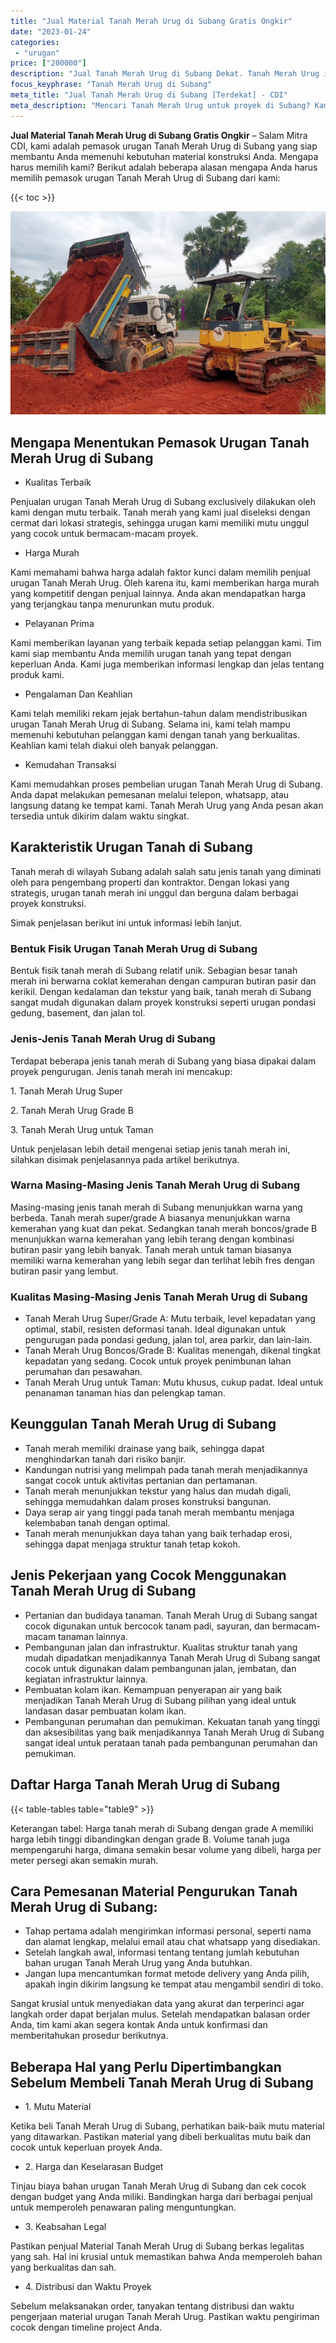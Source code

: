 ```yaml
---
title: "Jual Material Tanah Merah Urug di Subang Gratis Ongkir"
date: "2023-01-24"
categories:
 - "urugan"
price: ["200000"]
description: "Jual Tanah Merah Urug di Subang Dekat. Tanah Merah Urug ini sering digunakan dalam proyek konstruksi sebagai material timbunan yang berkualitas dan sesuai spesifikasi. Kontak kami untuk mendapatkan informasi lebih lanjut."
focus_keyphrase: "Tanah Merah Urug di Subang"
meta_title: "Jual Tanah Merah Urug di Subang [Terdekat] - CDI"
meta_description: "Mencari Tanah Merah Urug untuk proyek di Subang? Kami memiliki Tanah Merah Urug berkualitas untuk penimbunan lahan. Raih penawaran terbaik sekarang."
---
```


**Jual Material Tanah Merah Urug di Subang Gratis Ongkir** – Salam Mitra CDI, kami adalah pemasok urugan Tanah Merah Urug di Subang yang siap membantu Anda memenuhi kebutuhan material konstruksi Anda. Mengapa harus memilih kami? Berikut adalah beberapa alasan mengapa Anda harus memilih pemasok urugan Tanah Merah Urug di Subang dari kami:

{{< toc >}}

![Jual Material Tanah Merah Urug di Subang Gratis Ongkir](/images/tanah/tanah-urug-30.jpg)

## Mengapa Menentukan Pemasok Urugan Tanah Merah Urug di Subang

*   Kualitas Terbaik

Penjualan urugan Tanah Merah Urug di Subang exclusively dilakukan oleh kami dengan mutu terbaik. Tanah merah yang kami jual diseleksi dengan cermat dari lokasi strategis, sehingga urugan kami memiliki mutu unggul yang cocok untuk bermacam-macam proyek.

*   Harga Murah

Kami memahami bahwa harga adalah faktor kunci dalam memilih penjual urugan Tanah Merah Urug. Oleh karena itu, kami memberikan harga murah yang kompetitif dengan penjual lainnya. Anda akan mendapatkan harga yang terjangkau tanpa menurunkan mutu produk.
*   Pelayanan Prima

Kami memberikan layanan yang terbaik kepada setiap pelanggan kami. Tim kami siap membantu Anda memilih urugan tanah yang tepat dengan keperluan Anda. Kami juga memberikan informasi lengkap dan jelas tentang produk kami.
*   Pengalaman Dan Keahlian

Kami telah memiliki rekam jejak bertahun-tahun dalam mendistribusikan urugan Tanah Merah Urug di Subang. Selama ini, kami telah mampu memenuhi kebutuhan pelanggan kami dengan tanah yang berkualitas. Keahlian kami telah diakui oleh banyak pelanggan.
*   Kemudahan Transaksi

Kami memudahkan proses pembelian urugan Tanah Merah Urug di Subang. Anda dapat melakukan pemesanan melalui telepon, whatsapp, atau langsung datang ke tempat kami. Tanah Merah Urug yang Anda pesan akan tersedia untuk dikirim dalam waktu singkat.

## Karakteristik Urugan Tanah di Subang

Tanah merah di wilayah Subang adalah salah satu jenis tanah yang diminati oleh para pengembang properti dan kontraktor. Dengan lokasi yang strategis, urugan tanah merah ini unggul dan berguna dalam berbagai proyek konstruksi.

Simak penjelasan berikut ini untuk informasi lebih lanjut.

### Bentuk Fisik Urugan Tanah Merah Urug di Subang

Bentuk fisik tanah merah di Subang relatif unik. Sebagian besar tanah merah ini berwarna coklat kemerahan dengan campuran butiran pasir dan kerikil. Dengan kedalaman dan tekstur yang baik, tanah merah di Subang sangat mudah digunakan dalam proyek konstruksi seperti urugan pondasi gedung, basement, dan jalan tol.

### Jenis-Jenis Tanah Merah Urug di Subang

Terdapat beberapa jenis tanah merah di Subang yang biasa dipakai dalam proyek pengurugan. Jenis tanah merah ini mencakup:

1\.  Tanah Merah Urug Super

2\.  Tanah Merah Urug Grade B

3\.  Tanah Merah Urug untuk Taman

Untuk penjelasan lebih detail mengenai setiap jenis tanah merah ini, silahkan disimak penjelasannya pada artikel berikutnya. 

### Warna Masing-Masing Jenis Tanah Merah Urug di Subang

Masing-masing jenis tanah merah di Subang menunjukkan warna yang berbeda. Tanah merah super/grade A biasanya menunjukkan warna kemerahan yang kuat dan pekat. Sedangkan tanah merah boncos/grade B menunjukkan warna kemerahan yang lebih terang dengan kombinasi butiran pasir yang lebih banyak. Tanah merah untuk taman biasanya memiliki warna kemerahan yang lebih segar dan terlihat lebih fres dengan butiran pasir yang lembut.

### Kualitas Masing-Masing Jenis Tanah Merah Urug di Subang

*   Tanah Merah Urug Super/Grade A: Mutu terbaik, level kepadatan yang optimal, stabil, resisten deformasi tanah. Ideal digunakan untuk pengurugan pada pondasi gedung, jalan tol, area parkir, dan lain-lain.
*   Tanah Merah Urug Boncos/Grade B: Kualitas menengah, dikenal tingkat kepadatan yang sedang. Cocok untuk proyek penimbunan lahan perumahan dan pesawahan.
*   Tanah Merah Urug untuk Taman: Mutu khusus, cukup padat. Ideal untuk penanaman tanaman hias dan pelengkap taman. 

## Keunggulan Tanah Merah Urug di Subang

*   Tanah merah memiliki drainase yang baik, sehingga dapat menghindarkan tanah dari risiko banjir.
*   Kandungan nutrisi yang melimpah pada tanah merah menjadikannya sangat cocok untuk aktivitas pertanian dan pertamanan.
*   Tanah merah menunjukkan tekstur yang halus dan mudah digali, sehingga memudahkan dalam proses konstruksi bangunan.
*   Daya serap air yang tinggi pada tanah merah membantu menjaga kelembaban tanah dengan optimal.
*   Tanah merah menunjukkan daya tahan yang baik terhadap erosi, sehingga dapat menjaga struktur tanah tetap kokoh.

## Jenis Pekerjaan yang Cocok Menggunakan Tanah Merah Urug di Subang

*   Pertanian dan budidaya tanaman. Tanah Merah Urug di Subang sangat cocok digunakan untuk bercocok tanam padi, sayuran, dan bermacam-macam tanaman lainnya.
*   Pembangunan jalan dan infrastruktur. Kualitas struktur tanah yang mudah dipadatkan menjadikannya Tanah Merah Urug di Subang sangat cocok untuk digunakan dalam pembangunan jalan, jembatan, dan kegiatan infrastruktur lainnya.
*   Pembuatan kolam ikan. Kemampuan penyerapan air yang baik menjadikan Tanah Merah Urug di Subang pilihan yang ideal untuk landasan dasar pembuatan kolam ikan.
*   Pembangunan perumahan dan pemukiman. Kekuatan tanah yang tinggi dan aksesibilitas yang baik menjadikannya Tanah Merah Urug di Subang sangat ideal untuk perataan tanah pada pembangunan perumahan dan pemukiman.

## Daftar Harga Tanah Merah Urug di Subang

{{< table-tables table="table9" >}}

Keterangan tabel: Harga tanah merah di Subang dengan grade A memiliki harga lebih tinggi dibandingkan dengan grade B. Volume tanah juga mempengaruhi harga, dimana semakin besar volume yang dibeli, harga per meter persegi akan semakin murah.

## Cara Pemesanan Material Pengurukan Tanah Merah Urug di Subang:

*   Tahap pertama adalah mengirimkan informasi personal, seperti nama dan alamat lengkap, melalui email atau chat whatsapp yang disediakan.
*   Setelah langkah awal, informasi tentang tentang jumlah kebutuhan bahan urugan Tanah Merah Urug yang Anda butuhkan.
*   Jangan lupa mencantumkan format metode delivery yang Anda pilih, apakah ingin dikirim langsung ke tempat atau mengambil sendiri di toko.

Sangat krusial untuk menyediakan data yang akurat dan terperinci agar langkah order dapat berjalan mulus. Setelah mendapatkan balasan order Anda, tim kami akan segera kontak Anda untuk konfirmasi dan memberitahukan prosedur berikutnya.

## Beberapa Hal yang Perlu Dipertimbangkan Sebelum Membeli Tanah Merah Urug di Subang

*   1\. Mutu Material

Ketika beli Tanah Merah Urug di Subang, perhatikan baik-baik mutu material yang ditawarkan. Pastikan material yang dibeli berkualitas mutu baik dan cocok untuk keperluan proyek Anda.
*   2\. Harga dan Keselarasan Budget

Tinjau biaya bahan urugan Tanah Merah Urug di Subang dan cek cocok dengan budget yang Anda miliki. Bandingkan harga dari berbagai penjual untuk memperoleh penawaran paling menguntungkan.
*   3\. Keabsahan Legal

Pastikan penjual Material Tanah Merah Urug di Subang berkas legalitas yang sah. Hal ini krusial untuk memastikan bahwa Anda memperoleh bahan yang berkualitas dan sah.
*   4\. Distribusi dan Waktu Proyek

Sebelum melaksanakan order, tanyakan tentang distribusi dan waktu pengerjaan material urugan Tanah Merah Urug. Pastikan waktu pengiriman cocok dengan timeline project Anda.